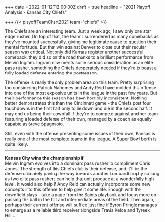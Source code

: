 +++
date = 2022-01-12T12:00:00Z
draft = true
headline = "2021 Playoff Analysis - Kansas City Chiefs"

+++
{{< playoffTeamChart2021 team="chiefs" >}}

The Chiefs are an interesting team. Just a week ago, I saw only one star edge rusher. On top of that, the team's surrendered as many comebacks as they've mounted successfully, giving me legitimate cause to question their mental fortitude. But that win against Denver to close out their regular season was critical. Not only did Kansas register another successful comeback, they did so on the road thanks to a brilliant performance from Melvin Ingram. Ingram now merits some serious consideration as an elite pass rusher, something the Chiefs desperately needed if they're to boast a fully loaded defense entering the postseason.

The offense is really the only problem area on this team. Pretty surprising too considering Patrick Mahomes and Andy Reid have molded this offense into one of the most explosive units in the league in the past few years. But their performance this season has been horribly inconsistent. Nothing better demonstrates this than the Cincinnati game - the Chiefs post four touchdowns in the first half only to lie down and die in the second half. It may end up being their downfall if they're to compete against another team featuring a loaded defense of their own, managed by a coach as equally capable as Steve Spagnuolo.

Still, even with the offense presenting some issues of their own, Kansas is really one of the most complete teams in the league. A Super Bowl berth is quite likely.

***

**Kansas City wins the championship if**  
Melvin Ingram evolves into a dominant pass rusher to compliment Chris Jones. The strength of this Chiefs club is their defense, and it'll be the defense ultimately paving the way towards another Lombardi trophy so long as two elite pass rushers can help that unit produce at a wonderfully high level. It would also help if Andy Reid can actually incorporate some new concepts into this offense to help give it some life. Enough with the downfield plays - take a page from the Saints playbook and focus more on passing the ball in the flat and intermediate areas of the field. Then again, perhaps their current offense will suffice just fine if Byron Pringle manages to emerge as a reliable third receiver alongside Travis Kelce and Tyreek Hill...